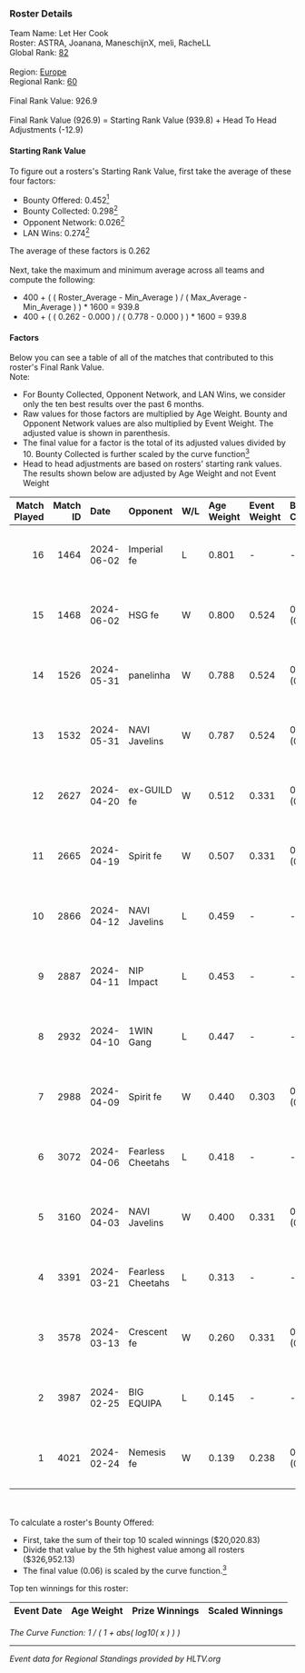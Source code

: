 ### Roster Details<br />
Team Name: Let Her Cook<br />
Roster: ASTRA, Joanana, ManeschijnX, meli, RacheLL<br />
Global Rank: [82](../standings_global.md)<br />
<br />
Region: [Europe]( ../standings_europe.md)<br />
Regional Rank: [60]( ../standings_europe.md)<br />
<br />
Final Rank Value:  926.9<br />
<br />
Final Rank Value (926.9) = Starting Rank Value (939.8) + Head To Head Adjustments (-12.9)<br />

#### Starting Rank Value<br />
To figure out a rosters's Starting Rank Value, first take the average of these four factors:<br />
- Bounty Offered: 0.452[<sup>1</sup>](#table2)
- Bounty Collected: 0.298[<sup>2</sup>](#table1)
- Opponent Network: 0.026[<sup>2</sup>](#table1)
- LAN Wins: 0.274[<sup>2</sup>](#table1)

The average of these factors is 0.262<br />
<br />
Next, take the maximum and minimum average across all teams and compute the following:<br />
- 400 + ( ( Roster_Average - Min_Average ) / ( Max_Average - Min_Average ) ) * 1600 = 939.8
- 400 + ( ( 0.262 - 0.000 ) / ( 0.778 - 0.000 ) ) * 1600 = 939.8


#### Factors<br />
Below you can see a table of all of the matches that contributed to this roster's Final Rank Value.<br />
Note:<br />

- For Bounty Collected, Opponent Network, and LAN Wins, we consider only the ten best results over the past 6 months.
- Raw values for those factors are multiplied by Age Weight. Bounty and Opponent Network values are also multiplied by Event Weight. The adjusted value is shown in parenthesis.
- The final value for a factor is the total of its adjusted values divided by 10. Bounty Collected is further scaled by the curve function[<sup>3</sup>](#curveFunction)
- Head to head adjustments are based on rosters' starting rank values. The results shown below are adjusted by Age Weight and not Event Weight
<span id="table1"></span><br />


| Match Played | Match ID | Date       | Opponent          | W/L | Age Weight | Event Weight | Bounty Collected | Opponent Network | LAN Wins  | H2H Adj. | Roster                                     |
| -: | -: | :- | :- | :- | :- | :- | :- | :- | :- | -: | :- |
|           16 |     1464 | 2024-06-02 | Imperial fe       | L   | 0.801      | -            | -                | -                | -         |    -8.16 | ASTRA, Joanana, ManeschijnX, meli, RacheLL |
|           15 |     1468 | 2024-06-02 | HSG fe            | W   | 0.800      | 0.524        | 0.032 (0.013)    | 0.070 (0.030)    | 1 (0.800) |     9.91 | ASTRA, Joanana, ManeschijnX, meli, RacheLL |
|           14 |     1526 | 2024-05-31 | panelinha         | W   | 0.788      | 0.524        | 0.033 (0.013)    | 0.158 (0.065)    | 1 (0.788) |    10.86 | ASTRA, Joanana, ManeschijnX, meli, RacheLL |
|           13 |     1532 | 2024-05-31 | NAVI Javelins     | W   | 0.787      | 0.524        | 0.027 (0.011)    | 0.210 (0.087)    | 1 (0.787) |    11.57 | ASTRA, Joanana, ManeschijnX, meli, RacheLL |
|           12 |     2627 | 2024-04-20 | ex-GUILD fe       | W   | 0.512      | 0.331        | 0.003 (0.000)    | 0.066 (0.011)    | 0 (0.000) |     3.47 | ASTRA, Joanana, ManeschijnX, meli, RacheLL |
|           11 |     2665 | 2024-04-19 | Spirit fe         | W   | 0.507      | 0.331        | 0.005 (0.001)    | 0.101 (0.017)    | 0 (0.000) |     3.08 | ASTRA, Joanana, ManeschijnX, meli, RacheLL |
|           10 |     2866 | 2024-04-12 | NAVI Javelins     | L   | 0.459      | -            | -                | -                | -         |    -8.66 | ASTRA, Joanana, kezziwow, meli, RacheLL    |
|            9 |     2887 | 2024-04-11 | NIP Impact        | L   | 0.453      | -            | -                | -                | -         |   -10.61 | ASTRA, Joanana, kezziwow, meli, RacheLL    |
|            8 |     2932 | 2024-04-10 | 1WIN Gang         | L   | 0.447      | -            | -                | -                | -         |   -11.56 | ASTRA, Joanana, kezziwow, meli, RacheLL    |
|            7 |     2988 | 2024-04-09 | Spirit fe         | W   | 0.440      | 0.303        | 0.005 (0.001)    | 0.101 (0.013)    | 0 (0.000) |     2.49 | ASTRA, Joanana, kezziwow, meli, RacheLL    |
|            6 |     3072 | 2024-04-06 | Fearless Cheetahs | L   | 0.418      | -            | -                | -                | -         |   -10.38 | ASTRA, Joanana, kezziwow, meli, RacheLL    |
|            5 |     3160 | 2024-04-03 | NAVI Javelins     | W   | 0.400      | 0.331        | 0.027 (0.004)    | 0.210 (0.028)    | 0 (0.000) |     4.63 | ASTRA, Joanana, kezziwow, meli, RacheLL    |
|            4 |     3391 | 2024-03-21 | Fearless Cheetahs | L   | 0.313      | -            | -                | -                | -         |    -7.95 | Joanana, kezziwow, meli, RacheLL, suns1de  |
|            3 |     3578 | 2024-03-13 | Crescent fe       | W   | 0.260      | 0.331        | 0.005 (0.000)    | 0.079 (0.007)    | 0 (0.000) |     1.48 | Joanana, kezziwow, meli, RacheLL, suns1de  |
|            2 |     3987 | 2024-02-25 | BIG EQUIPA        | L   | 0.145      | -            | -                | -                | -         |    -3.27 | Joanana, kezziwow, meli, RacheLL, suns1de  |
|            1 |     4021 | 2024-02-24 | Nemesis fe        | W   | 0.139      | 0.238        | 0.000 (0.000)    | 0.000 (0.000)    | 0 (0.000) |     0.20 | Joanana, kezziwow, meli, RacheLL, suns1de  |

<br />
<span id="table2"></span><br />
To calculate a roster's Bounty Offered:<br />

- First, take the sum of their top 10 scaled winnings ($20,020.83)
- Divide that value by the 5th highest value among all rosters ($326,952.13)
- The final value (0.06) is scaled by the curve function.[<sup>3</sup>](#curveFunction)

Top ten winnings for this roster:<br />

| Event Date | Age Weight | Prize Winnings | Scaled Winnings |
| :- | -: | :- | :- |


<span id="curveFunction"></span>_The Curve Function: 1 / ( 1 + abs( log10( x ) ) )_<br />

---
_Event data for Regional Standings provided by HLTV.org_<br />
